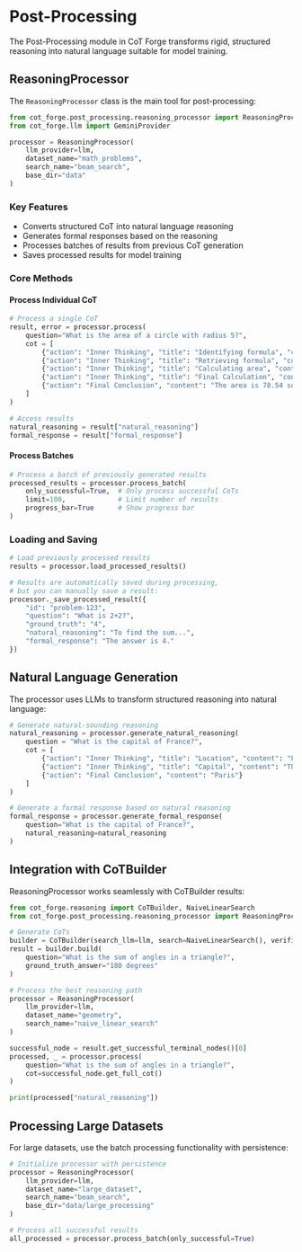 # Post-Processing

The Post-Processing module in CoT Forge transforms rigid, structured reasoning into natural language suitable for model training.

## ReasoningProcessor

The `ReasoningProcessor` class is the main tool for post-processing:

```python
from cot_forge.post_processing.reasoning_processor import ReasoningProcessor
from cot_forge.llm import GeminiProvider

processor = ReasoningProcessor(
    llm_provider=llm,
    dataset_name="math_problems",
    search_name="beam_search",
    base_dir="data"
)
```

### Key Features

- Converts structured CoT into natural language reasoning
- Generates formal responses based on the reasoning
- Processes batches of results from previous CoT generation
- Saves processed results for model training

### Core Methods

#### Process Individual CoT

```python
# Process a single CoT
result, error = processor.process(
    question="What is the area of a circle with radius 5?",
    cot = [
        {"action": "Inner Thinking", "title": "Identifying formula", "content": "I need to use the formula for the area of a circle"},
        {"action": "Inner Thinking", "title": "Retrieving formula", "content": "The formula is A = π * r^2"},
        {"action": "Inner Thinking", "title": "Calculating area", "content": "Substituting r=5 into the formula gives A = π * 5^2"},
        {"action": "Inner Thinking", "title": "Final Calculation", "content": "A = π * 25 = 78.54"},
        {"action": "Final Conclusion", "content": "The area is 78.54 square units"}
    ]
)

# Access results
natural_reasoning = result["natural_reasoning"]
formal_response = result["formal_response"]
```

#### Process Batches

```python
# Process a batch of previously generated results
processed_results = processor.process_batch(
    only_successful=True,  # Only process successful CoTs
    limit=100,             # Limit number of results
    progress_bar=True      # Show progress bar
)
```

### Loading and Saving

```python
# Load previously processed results
results = processor.load_processed_results()

# Results are automatically saved during processing,
# but you can manually save a result:
processor._save_processed_result({
    "id": "problem-123",
    "question": "What is 2+2?",
    "ground_truth": "4",
    "natural_reasoning": "To find the sum...",
    "formal_response": "The answer is 4."
})
```

## Natural Language Generation

The processor uses LLMs to transform structured reasoning into natural language:

```python
# Generate natural-sounding reasoning
natural_reasoning = processor.generate_natural_reasoning(
    question = "What is the capital of France?",
    cot = [
        {"action": "Inner Thinking", "title": "Location", "content": "France is a country in Western Europe"},
        {"action": "Inner Thinking", "title": "Capital", "content": "The capital of France is Paris"},
        {"action": "Final Conclusion", "content": "Paris"}
    ]
)

# Generate a formal response based on natural reasoning
formal_response = processor.generate_formal_response(
    question="What is the capital of France?",
    natural_reasoning=natural_reasoning
)
```

## Integration with CoTBuilder

ReasoningProcessor works seamlessly with CoTBuilder results:

```python
from cot_forge.reasoning import CoTBuilder, NaiveLinearSearch
from cot_forge.post_processing.reasoning_processor import ReasoningProcessor

# Generate CoTs
builder = CoTBuilder(search_llm=llm, search=NaiveLinearSearch(), verifier=verifier)
result = builder.build(
    question="What is the sum of angles in a triangle?",
    ground_truth_answer="180 degrees"
)

# Process the best reasoning path
processor = ReasoningProcessor(
    llm_provider=llm,
    dataset_name="geometry",
    search_name="naive_linear_search"
)

successful_node = result.get_successful_terminal_nodes()[0]
processed, _ = processor.process(
    question="What is the sum of angles in a triangle?",
    cot=successful_node.get_full_cot()
)

print(processed["natural_reasoning"])
```

## Processing Large Datasets

For large datasets, use the batch processing functionality with persistence:

```python
# Initialize processor with persistence
processor = ReasoningProcessor(
    llm_provider=llm,
    dataset_name="large_dataset",
    search_name="beam_search",
    base_dir="data/large_processing"
)

# Process all successful results
all_processed = processor.process_batch(only_successful=True)
```